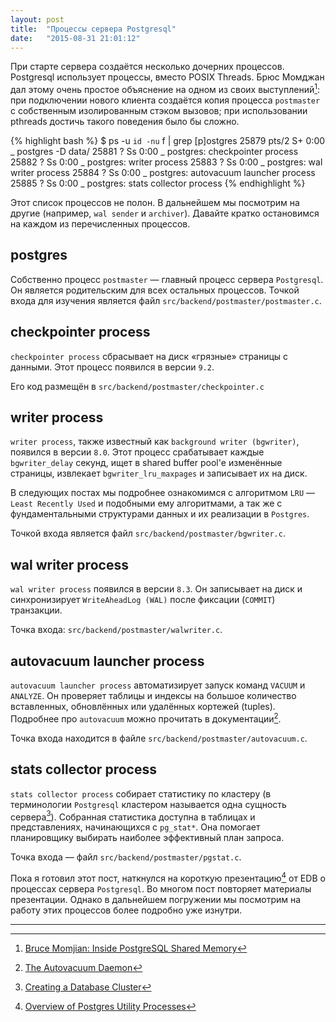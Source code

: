 ```yaml
---
layout: post
title:  "Процессы сервера Postgresql"
date:   "2015-08-31 21:01:12"
---
```


При старте сервера создаётся несколько дочерних процессов.
Postgresql использует процессы, вместо POSIX Threads.
Брюс Момджан дал этому очень простое объяснение на одном из своих выступлений[^pgopen-momjian]:
при подключении нового клиента создаётся копия процесса ``postmaster`` с собственным изолированным стэком вызовов;
при использовании pthreads достичь такого поведения было бы сложно.

{% highlight bash %}
$ ps -u `id -nu` f | grep [p]ostgres
25879 pts/2    S+     0:00      \_ postgres -D data/
25881 ?        Ss     0:00          \_ postgres: checkpointer process
25882 ?        Ss     0:00          \_ postgres: writer process
25883 ?        Ss     0:00          \_ postgres: wal writer process
25884 ?        Ss     0:00          \_ postgres: autovacuum launcher process
25885 ?        Ss     0:00          \_ postgres: stats collector process
{% endhighlight %}

Этот список процессов не полон.
В дальнейшем мы посмотрим на другие (например, ``wal sender`` и ``archiver``).
Давайте кратко остановимся на каждом из перечисленных процессов.

## postgres

Собственно процесс ``postmaster`` &mdash; главный процесс сервера ``Postgresql``.
Он является родительским для всех остальных процессов.
Точкой входа для изучения является файл ``src/backend/postmaster/postmaster.c``.

## checkpointer process

``checkpointer process`` сбрасывает на диск &laquo;грязные&raquo; страницы с данными.
Этот процесс появился в версии ``9.2``.

Его код размещён в ``src/backend/postmaster/checkpointer.c``

## writer process

``writer process``, также известный как ``background writer (bgwriter)``, появился в версии ``8.0``.
Этот процесс срабатывает каждые ``bgwriter_delay`` секунд,
ищет в shared buffer pool'е изменённые страницы,
извлекает ``bgwriter_lru_maxpages`` и записывает их на диск.

В следующих постах мы подробнее ознакомимся с алгоритмом ``LRU`` &mdash; ``Least Recently Used`` и подобными ему алгоритмами,
а так же с фундаментальными структурами данных и их реализации в ``Postgres``.

Точкой входа является файл ``src/backend/postmaster/bgwriter.c``.

## wal writer process

``wal writer process`` появился в версии ``8.3``.
Он записывает на диск и синхронизирует ``WriteAheadLog (WAL)`` после фиксации (``COMMIT``) транзакции.

Точка входа: ``src/backend/postmaster/walwriter.c``.

## autovacuum launcher process

``autovacuum launcher process`` автоматизирует запуск команд ``VACUUM`` и ``ANALYZE``.
Он проверяет таблицы и индексы на большое количество вставленных, обновлённых или удалённых кортежей (tuples).
Подробнее про ``autovacuum`` можно прочитать в документации[^doc-autovacuum].

Точка входа находится в файле ``src/backend/postmaster/autovacuum.c``.

## stats collector process

``stats collector process`` собирает статистику по кластеру (в терминологии ``Postgresql`` кластером называется одна сущность сервера[^pg-cluster]).
Собранная статистика доступна в таблицах и представлениях, начинающихся с ``pg_stat*``.
Она помогает планировщику выбирать наиболее эффективный план запроса.

Точка входа &mdash; файл ``src/backend/postmaster/pgstat.c``.

Пока я готовил этот пост, наткнулся на короткую презентацию[^edb-slides] от EDB о процессах сервера ``Postgresql``.
Во многом пост повторяет материалы презентации. Однако в дальнейшем погружении мы посмотрим на работу этих процессов более подробно уже изнутри.

---

[^pgopen-momjian]: [Bruce Momjian: Inside PostgreSQL Shared Memory](https://youtu.be/Nwk-UfjlUn8?t=964)
[^pg-cluster]: [Creating a Database Cluster](http://www.postgresql.org/docs/devel/static/creating-cluster.html)
[^doc-autovacuum]: [The Autovacuum Daemon](http://www.postgresql.org/docs/devel/static/routine-vacuuming.html#AUTOVACUUM)
[^edb-slides]: [Overview of Postgres Utility Processes](http://www.slideshare.net/EnterpriseDB/overviewutilityprocesses-finalaug222013)

